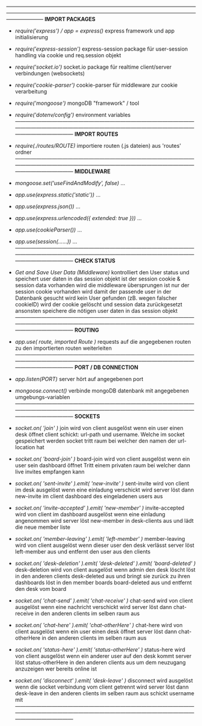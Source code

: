 ———————————————————————————————————————————————————————————————————————————————
**IMPORT PACKAGES**
* _require('express') / app = express()_
    express framework und app initialisierung

* _require('express-session')_
    express-session package für user-session handling via cookie und req.session objekt

* _require('socket.io')_
    socket.io package für realtime client/server verbindungen (websockets)

* _require('cookie-parser')_
    cookie-parser für middleware zur cookie verarbeitung

* _require('mongoose')_
    mongoDB "framework" / tool

* _require('dotenv/config')_
    environment variables
———————————————————————————————————————————————————————————————————————————————
**IMPORT ROUTES**
* _require(./routes/ROUTE)_
    importiere routen (.js dateien) aus 'routes' ordner
———————————————————————————————————————————————————————————————————————————————
**MIDDLEWARE**
* _mongoose.set('useFindAndModify', false)_
    ...
* _app.use(express.static('static'))_
    ...
* _app.use(express.json())_
    ...
* _app.use(express.urlencoded({ extended: true }))_
    ...
* _app.use(cookieParser())_
    ...
* _app.use(session(......))_
    ...
———————————————————————————————————————————————————————————————————————————————
**CHECK STATUS**
* _Get and Save User Data (Middleware)_
    kontrolliert den User status und speichert user daten in das session objekt
    ist der session cookie & session data vorhanden wird die middleware übersprungen
    ist nur der session cookie vorhanden wird damit der passende user in der Datenbank gesucht
    wird kein User gefunden (zB. wegen falscher cookieID) wird der cookie gelöscht und session data zurückgesetzt
    ansonsten speichere die nötigen user daten in das session objekt
———————————————————————————————————————————————————————————————————————————————
**ROUTING**
* _app.use( route, imported Route )_
    requests auf die angegebenen routen zu den importierten routen weiterleiten
———————————————————————————————————————————————————————————————————————————————
**PORT / DB CONNECTION**
* _app.listen(PORT)_
    server hört auf angegebenen port
* _mongoose.connect()_
    verbinde mongoDB datenbank mit angegebenen umgebungs-variablen
———————————————————————————————————————————————————————————————————————————————
**SOCKETS** 
* _socket.on( 'join' )_
    join wird von client ausgelöst wenn ein user einen desk öffnet
    client schickt: url-path und username. Welche im socket gespeichert werden
    socket tritt raum bei welcher den namen der url-location hat

* _socket.on( 'board-join' )_
    board-join wird von client ausgelöst wenn ein user sein dashboard öffnet
    Tritt einem privaten raum bei welcher dann live invites empfangen kann

* _socket.on( 'sent-invite' ).emit( 'new-invite' )_
    sent-invite wird von client im desk ausgelöst wenn eine einladung verschickt wird
    server löst dann new-invite im client dashboard des eingeladenen users aus

* _socket.on( 'invite-accepted' ).emit( 'new-member' )_
    invite-accepted wird von client im dashboard ausgelöst wenn eine einladung angenommen wird
    server löst new-member in desk-clients aus und lädt die neue member liste

* _socket.on( 'member-leaving' ).emit( 'left-member' )_
    member-leaving wird von client ausgelöst wenn dieser user den desk verlässt
    server löst left-member aus und entfernt den user aus den clients

* _socket.on( 'desk-deletion' ).emit( 'desk-deleted' ).emit( 'board-deleted' )_
    desk-deletion wird von client ausgelöst wenn admin den desk löscht
    löst in den anderen clients desk-deleted aus und bringt sie zurück zu ihren dashboards
    löst in den member boards board-deleted aus und entfernt den desk vom board

* _socket.on( 'chat-send' ).emit( 'chat-receive' )_
    chat-send wird von client ausgelöst wenn eine nachricht verschickt wird
    server löst dann chat-receive in den anderen clients im selben raum aus

* _socket.on( 'chat-here' ).emit( 'chat-otherHere' )_
    chat-here wird von client ausgelöst wenn ein user einen desk öffnet
    server löst dann chat-otherHere in den anderen clients im selben raum aus


* _socket.on( 'status-here' ).emit( 'status-otherHere' )_
    status-here wird von client ausgelöst wenn ein anderer user auf den desk kommt
    server löst status-otherHere in den anderen clients aus um dem neuzugang anzuzeigen wer bereits online ist


* _socket.on( 'disconnect' ).emit( 'desk-leave' )_
    disconnect wird ausgelöst wenn die socket verbindung vom client getrennt wird
    server löst dann desk-leave in den anderen clients im selben raum aus
    schickt username mit
———————————————————————————————————————————————————————————————————————————————